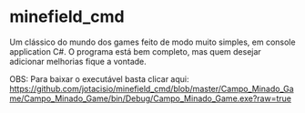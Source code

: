 # minefield_cmd
Um clássico do mundo dos games feito de modo muito simples, em console application C#.
O programa está bem completo, mas quem desejar adicionar melhorias fique a vontade.

OBS: Para baixar o executável basta clicar aqui: https://github.com/jotacisio/minefield_cmd/blob/master/Campo_Minado_Game/Campo_Minado_Game/bin/Debug/Campo_Minado_Game.exe?raw=true
